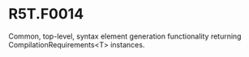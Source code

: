 # R5T.F0014
Common, top-level, syntax element generation functionality returning CompilationRequirements&lt;T> instances.
